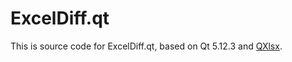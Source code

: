 # ExcelDiff.qt

This is source code for ExcelDiff.qt, based on Qt 5.12.3 and [QXlsx](https://github.com/QtExcel/QXlsx).